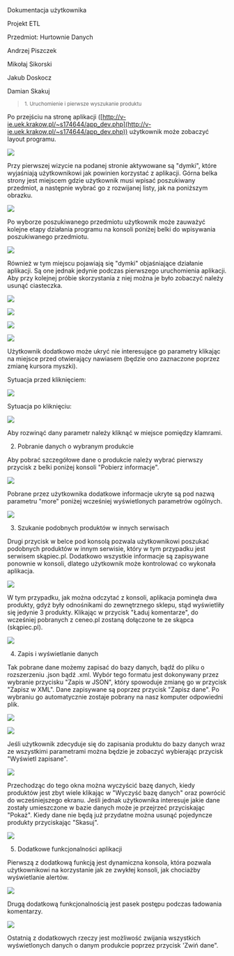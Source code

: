 Dokumentacja użytkownika

Projekt ETL

Przedmiot: Hurtownie Danych

Andrzej Piszczek

Mikołaj Sikorski

Jakub Doskocz

Damian Skakuj

> <sub>1. Uruchomienie i pierwsze wyszukanie produktu

Po przejściu na stronę aplikacji ([http://v-ie.uek.krakow.pl/~s174644/app_dev.php](http://v-ie.uek.krakow.pl/~s174644/app_dev.php)) użytkownik może zobaczyć layout programu.

![](image_0.png)

Przy pierwszej wizycie na podanej stronie aktywowane są "dymki", które wyjaśniają użytkownikowi jak powinien korzystać z aplikacji. Górna belka strony jest miejscem gdzie użytkownik musi wpisać poszukiwany przedmiot, a następnie wybrać go z rozwijanej listy, jak na poniższym obrazku.

![](image_1.png)

Po wyborze poszukiwanego przedmiotu użytkownik może zauważyć kolejne etapy działania programu na konsoli poniżej belki do wpisywania poszukiwanego przedmiotu.

![](image_2.png)

Również w tym miejscu pojawiają się "dymki" objaśniające działanie aplikacji. Są one jednak jedynie podczas pierwszego uruchomienia aplikacji. Aby przy kolejnej próbie skorzystania z niej można je było zobaczyć należy usunąć ciasteczka. 

![](image_3.png)

![](image_4.png)

![](image_5.png)

![](image_6.png)

Użytkownik dodatkowo może ukryć nie interesujące go parametry klikając na miejsce przed otwierający nawiasem (będzie ono zaznaczone poprzez zmianę kursora myszki).

Sytuacja przed kliknięciem:

![](image_7.png)

Sytuacja po kliknięciu:

![](image_8.png)

Aby rozwinąć dany parametr należy kliknąć w miejsce pomiędzy klamrami.

2. Pobranie danych o wybranym produkcie

Aby pobrać szczegółowe dane o produkcie należy wybrać pierwszy przycisk z belki poniżej konsoli "Pobierz informacje".

![](image_9.png)

Pobrane przez użytkownika dodatkowe informacje ukryte są pod nazwą parametru "more" poniżej wcześniej wyświetlonych parametrów ogólnych.

![](image_10.png)

3. Szukanie podobnych produktów w innych serwisach

Drugi przycisk w belce pod konsolą pozwala użytkownikowi poszukać podobnych produktów w innym serwisie, który w tym przypadku jest serwisem skąpiec.pl. Dodatkowo wszystkie informacje są zapisywane ponownie w konsoli, dlatego użytkownik może kontrolować co wykonała aplikacja.

![](image_11.png)

W tym przypadku, jak można odczytać z konsoli, aplikacja pominęła dwa produkty, gdyż były odnośnikami do zewnętrznego sklepu, stąd wyświetliły się jedynie 3 produkty. Klikając w przycisk "Ładuj komentarze", do wcześniej pobranych z ceneo.pl zostaną dołączone te ze skąpca (skąpiec.pl). 

![](image_12.png)

4. Zapis i wyświetlanie danych

Tak pobrane dane możemy zapisać do bazy danych, bądź do pliku o rozszerzeniu .json bądź .xml. Wybór tego formatu jest dokonywany przez wybranie przycisku "Zapis w JSON", który spowoduje zmianę go w przycisk "Zapisz w XML". Dane zapisywane są poprzez przycisk "Zapisz dane". Po wybraniu go automatycznie zostaje pobrany na nasz komputer odpowiedni plik.

![](image_13.png)

![](image_14.png)

Jeśli użytkownik zdecyduje się do zapisania produktu do bazy danych wraz ze wszystkimi parametrami można będzie je zobaczyć wybierając przycisk "Wyświetl zapisane". 

![](image_15.png)

Przechodząc do tego okna można wyczyścić bazę danych, kiedy produktów jest zbyt wiele klikając w "Wyczyść bazę danych" oraz powrócić do wcześniejszego ekranu. Jeśli jednak użytkownika interesuje jakie dane zostały umieszczone w bazie danych może je przejrzeć przyciskając "Pokaż". Kiedy dane nie będą już przydatne można usunąć pojedyncze produkty przyciskając "Skasuj". 

![](image_16.png)

5. Dodatkowe funkcjonalności aplikacji

Pierwszą z dodatkową funkcją jest dynamiczna konsola, która pozwala użytkownikowi na korzystanie jak ze zwykłej konsoli, jak chociażby wyświetlanie alertów.

![](image_17.png)

Drugą dodatkową funkcjonalnością jest pasek postępu podczas ładowania komentarzy.

![](image_18.png)

Ostatnią z dodatkowych rzeczy jest możliwość zwijania wszystkich wyświetlonych danych o danym produkcie poprzez przycisk 'Zwiń dane".

